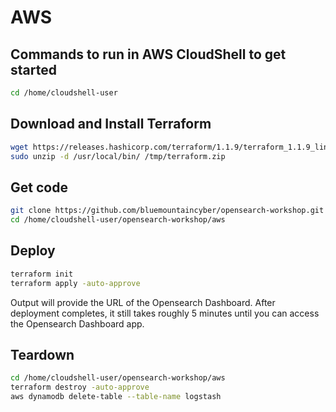# AWS

## Commands to run in AWS CloudShell to get started

```bash
cd /home/cloudshell-user
```

## Download and Install Terraform

```bash
wget https://releases.hashicorp.com/terraform/1.1.9/terraform_1.1.9_linux_amd64.zip -O /tmp/terraform.zip
sudo unzip -d /usr/local/bin/ /tmp/terraform.zip
```

## Get code

```bash
git clone https://github.com/bluemountaincyber/opensearch-workshop.git
cd /home/cloudshell-user/opensearch-workshop/aws
```

## Deploy

```bash
terraform init
terraform apply -auto-approve
```

Output will provide the URL of the Opensearch Dashboard. After deployment completes, it still takes roughly 5 minutes until you can access the Opensearch Dashboard app.

## Teardown

```bash
cd /home/cloudshell-user/opensearch-workshop/aws
terraform destroy -auto-approve
aws dynamodb delete-table --table-name logstash
```